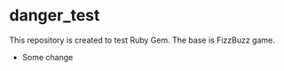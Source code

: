 # danger_test

This repository is created to test Ruby Gem.
The base is FizzBuzz game.

+ Some change
